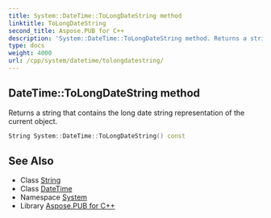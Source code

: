 ```yaml
---
title: System::DateTime::ToLongDateString method
linktitle: ToLongDateString
second_title: Aspose.PUB for C++
description: 'System::DateTime::ToLongDateString method. Returns a string that contains the long date string representation of the current object in C++.'
type: docs
weight: 4000
url: /cpp/system/datetime/tolongdatestring/
---
```

## DateTime::ToLongDateString method


Returns a string that contains the long date string representation of the current object.

```cpp
String System::DateTime::ToLongDateString() const
```

## See Also

* Class [String](../../string/)
* Class [DateTime](../)
* Namespace [System](../../)
* Library [Aspose.PUB for C++](../../../)
